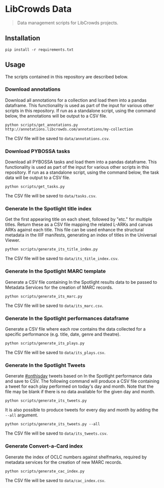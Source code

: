 # LibCrowds Data

> Data management scripts for LibCrowds projects.


## Installation

```
pip install -r requirements.txt
```


## Usage

The scripts contained in this repository are described below.


### Download annotations

Download all annotations for a collection and load them into a pandas
dataframe. This functionality is used as part of the input for various other
scripts in this repository. If run as a standalone script, using the command
below, the annotations will be output to a CSV file.

```
python scripts/get_annotations.py http://annotations.libcrowds.com/annotations/my-collection
```

The CSV file will be saved to `data/annotations.csv`.


### Download PYBOSSA tasks

Download all PYBOSSA tasks and load them into a pandas dataframe. This
functionality is used as part of the input for various other scripts in this
repository. If run as a standalone script, using the command below, the task
data will be output to a CSV file.

```
python scripts/get_tasks.py
```

The CSV file will be saved to `data/tasks.csv`.


### Generate In the Spotlight title index

Get the first appearing title on each sheet, followed by "etc." for
multiple titles. Return these as a CSV file mapping the related L-ARKs and
canvas ARKs against each title. This file can be used enhance the structural
metadata in the IIIF manifests, generating an index of titles in the Universal
Viewer.

```
python scripts/generate_its_title_index.py
```

The CSV file will be saved to `data/its_title_index.csv`.


### Generate In the Spotlight MARC template

Generate a CSV file containing In the Spotlight results data to be passed to
Metadata Services for the creation of MARC records.

```
python scripts/generate_its_marc.py
```

The CSV file will be saved to `data/its_marc.csv`.

### Generate In the Spotlight performances dataframe

Generate a CSV file where each row contains the data collected for a specific
performance (e.g. title, date, genre and theatre).

```
python scripts/generate_its_plays.py
```

The CSV file will be saved to `data/its_plays.csv`.

### Generate In the Spotlight Tweets

Generate [#onthisday](https://twitter.com/hashtag/onthisday) tweets based on
In the Spotlight performance data and save to CSV. The following command
will produce a CSV file containing a tweet for each play performed on today's
day and month. Note that the file may be blank if there is no data available
for the given day and month.

```
python scripts/generate_its_tweets.py
```

It is also possible to produce tweets for every day and month by adding the
`--all` argument.

```
python scripts/generate_its_tweets.py --all
```

The CSV file will be saved to `data/its_tweets.csv`.

### Generate Convert-a-Card index

Generate the index of OCLC numbers against shelfmarks, required by metadata
services for the creation of new MARC records.

```
python scripts/generate_cac_index.py
```

The CSV file will be saved to `data/cac_index.csv`.
